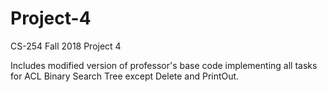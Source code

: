 # Project-4
CS-254 Fall 2018 Project 4

Includes modified version of professor's base code implementing all tasks for ACL Binary Search Tree except Delete and PrintOut.
